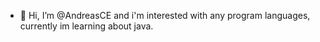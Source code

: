 - 👋 Hi, I’m @AndreasCE
and i'm interested with any program languages,
currently im learning about java.

